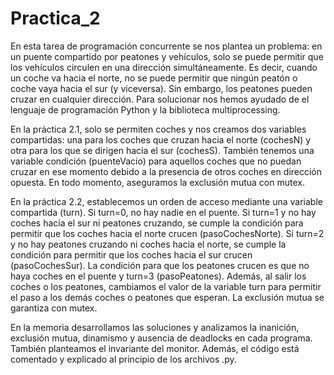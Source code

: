 # Practica_2

En esta tarea de programación concurrente se nos plantea un problema: en un puente compartido por peatones y vehículos, solo se puede permitir que los vehículos circulen en una dirección simultáneamente. Es decir, cuando un coche va hacia el norte, no se puede permitir que ningún peatón o coche vaya hacia el sur (y viceversa). Sin embargo, los peatones pueden cruzar en cualquier dirección. Para solucionar nos hemos ayudado de el lenguaje de programación Python y la biblioteca multiprocessing.

En la práctica 2.1, solo se permiten coches y nos creamos dos variables compartidas: una para los coches que cruzan hacia el norte (cochesN) y otra para los que se dirigen hacia el sur (cochesS). También tenemos una variable condición (puenteVacio) para aquellos coches que no puedan cruzar en ese momento debido a la presencia de otros coches en dirección opuesta. En todo momento, aseguramos la exclusión mutua con mutex.

En la práctica 2.2, establecemos un orden de acceso mediante una variable compartida (turn). Si turn=0, no hay nadie en el puente. Si turn=1 y no hay coches hacia el sur ni peatones cruzando, se cumple la condición para permitir que los coches hacia el norte crucen (pasoCochesNorte). Si turn=2 y no hay peatones cruzando ni coches hacia el norte, se cumple la condición para permitir que los coches hacia el sur crucen (pasoCochesSur). La condición para que los peatones crucen es que no haya coches en el puente y turn=3 (pasoPeatones). Además, al salir los coches o los peatones, cambiamos el valor de la variable turn para permitir el paso a los demás coches o peatones que esperan. La exclusión mutua se garantiza con mutex.

En la memoria desarrollamos las soluciones y analizamos la inanición, exclusión mutua, dinamismo y ausencia de deadlocks en cada programa. También planteamos el invariante del monitor. Además, el código está comentado y explicado al principio de los archivos .py.
